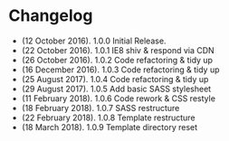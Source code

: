 # Changelog
* (12 October 2016). 1.0.0 Initial Release.
* (22 October 2016). 1.0.1 IE8 shiv & respond via CDN
* (26 October 2016). 1.0.2 Code refactoring & tidy up
* (16 December 2016). 1.0.3 Code refactoring & tidy up
* (25 August 2017). 1.0.4 Code refactoring & tidy up
* (29 August 2017). 1.0.5 Add basic SASS stylesheet
* (11 February 2018). 1.0.6 Code rework & CSS restyle
* (18 February 2018). 1.0.7 SASS restructure
* (22 February 2018). 1.0.8 Template restructure
* (18 March 2018). 1.0.9 Template directory reset
